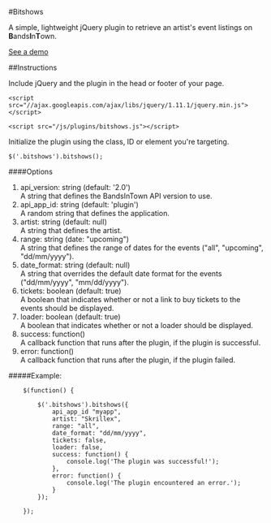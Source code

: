 #Bitshows

A simple, lightweight jQuery plugin to retrieve an artist's event listings on <strong>B</strong>ands<strong>I</strong>n<strong>T</strong>own.

<a href="http://michael-lynch.github.io/bitshows/" target="_blank" title="See a demo of this plugin">See a demo</a>

##Instructions

Include jQuery and the plugin in the head or footer of your page.

    <script src="//ajax.googleapis.com/ajax/libs/jquery/1.11.1/jquery.min.js"></script>
    
    <script src="/js/plugins/bitshows.js"></script>
    
Initialize the plugin using the class, ID or element you're targeting. 

	$('.bitshows').bitshows();
	
####Options

<ol>

<li>
api_version: string (default: '2.0')
<br />A string that defines the BandsInTown API version to use.
</li>

<li>
api_app_id: string (default: 'plugin')
<br />A random string that defines the application.
</li>

<li>
artist: string (default: null)
<br />A string that defines the artist.
</li>

<li>
range: string (date: "upcoming")
<br />A string that defines the range of dates for the events ("all", "upcoming", "dd/mm/yyyy").
</li>

<li>
date_format: string (default: null)
<br />A string that overrides the default date format for the events ("dd/mm/yyyy", "mm/dd/yyyy").
</li>

<li>
tickets: boolean (default: true)
<br />A boolean that indicates whether or not a link to buy tickets to the events should be displayed.
</li>

<li>
loader: boolean (default: true)
<br />A boolean that indicates whether or not a loader should be displayed.
</li>

<li>
success: function()
<br />A callback function that runs after the plugin, if the plugin is successful.
</li>

<li>
error: function()
<br />A callback function that runs after the plugin, if the plugin failed.
</li>

</ol>

#####Example:

		$(function() {
			
			$('.bitshows').bitshows({
				api_app_id "myapp",
				artist: "Skrillex",
				range: "all",
				date_format: "dd/mm/yyyy",
				tickets: false,
				loader: false,
				success: function() {
					console.log('The plugin was successful!');
				},
				error: function() {
					console.log('The plugin encountered an error.');
				}
			});
				
		});